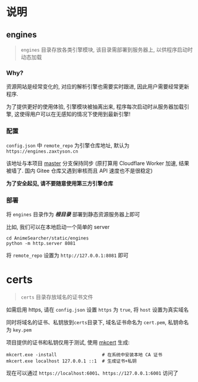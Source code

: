 # 说明

## engines

> `engines` 目录存放各类引擎模块, 该目录需部署到服务器上, 以供程序启动时动态加载

### Why?

资源网站是经常变化的, 对应的解析引擎也需要实时跟进, 因此用户需要经常更新程序.

为了提供更好的使用体验, 引擎模块被抽离出来, 程序每次启动时从服务器加载引擎, 这使得用户可以在无感知的情况下使用到最新引擎!

### 配置

`config.json` 中 `remote_repo` 为引擎仓库地址, 默认为 `https://engines.zaxtyson.cn`

该地址与本项目 [master](https://github.com/zaxtyson/AnimeSearcher/tree/master) 分支保持同步
(原打算用 Cloudflare Worker 加速, 结果被墙了. 国内 Gitee 仓库又遇到审核而且 API 速度也不是很稳定)

**为了安全起见, 请不要随意使用第三方引擎仓库**

### 部署

将 `engines` 目录作为 ***根目录*** 部署到静态资源服务器上即可

比如, 我们可以在本地启动一个简单的 server

```shell
cd AnimeSearcher/static/engines
python -m http.server 8081
```

将 `remote_repo` 设置为 `http://127.0.0.1:8081` 即可

# certs

> `certs` 目录存放域名的证书文件

如需启用 https, 请在 `config.json` 设置 `https` 为 `true`, 将 `host` 设置为真实域名

同时将域名的证书、私钥放到`certs`目录下, 域名证书命名为 `cert.pem`, 私钥命名为 `key.pem`

项目提供的证书和私钥仅用于测试, 使用 [mkcert](https://github.com/FiloSottile/mkcert) 生成:

```shell
mkcert.exe -install                 # 在系统中安装本地 CA 证书
mkcert.exe localhost 127.0.0.1 ::1  # 生成证书+私钥
```

现在可以通过 `https://localhost:6001`、`https://127.0.0.1:6001` 访问了
